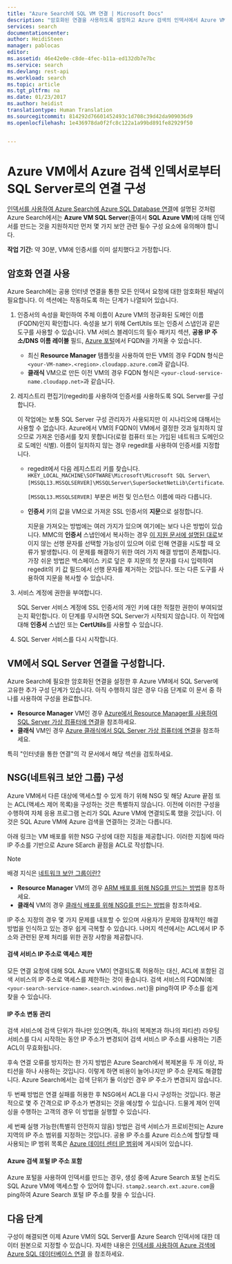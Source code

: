 ```yaml
---
title: "Azure Search에 SQL VM 연결 | Microsoft Docs"
description: "암호화된 연결을 사용하도록 설정하고 Azure 검색의 인덱서에서 Azure VM(가상 컴퓨터)의 SQL Server로의 연결을 허용하도록 방화벽을 구성합니다."
services: search
documentationcenter: 
author: HeidiSteen
manager: pablocas
editor: 
ms.assetid: 46e42e0e-c8de-4fec-b11a-ed132db7e7bc
ms.service: search
ms.devlang: rest-api
ms.workload: search
ms.topic: article
ms.tgt_pltfrm: na
ms.date: 01/23/2017
ms.author: heidist
translationtype: Human Translation
ms.sourcegitcommit: 814292d76601452493c1d708c39d42da909036d9
ms.openlocfilehash: 1e436978da0f2fc8c122a1a99bd891fe82929f50


---
```

# <a name="configure-a-connection-from-an-azure-search-indexer-to-sql-server-on-an-azure-vm"></a>Azure VM에서 Azure 검색 인덱서로부터 SQL Server로의 연결 구성
[인덱서를 사용하여 Azure Search에 Azure SQL Database 연결](search-howto-connecting-azure-sql-database-to-azure-search-using-indexers.md#frequently-asked-questions)에 설명된 것처럼 Azure Search에서는 **Azure VM SQL Server**(줄여서 **SQL Azure VM**)에 대해 인덱서를 만드는 것을 지원하지만 먼저 몇 가지 보안 관련 필수 구성 요소에 유의해야 합니다. 

**작업 기간:** 약 30분, VM에 인증서를 이미 설치했다고 가정합니다.

## <a name="enable-encrypted-connections"></a>암호화 연결 사용
Azure Search에는 공용 인터넷 연결을 통한 모든 인덱서 요청에 대한 암호화된 채널이 필요합니다. 이 섹션에는 작동하도록 하는 단계가 나열되어 있습니다.

1. 인증서의 속성을 확인하여 주체 이름이 Azure VM의 정규화된 도메인 이름(FQDN)인지 확인합니다. 속성을 보기 위해 CertUtils 또는 인증서 스냅인과 같은 도구를 사용할 수 있습니다. VM 서비스 블레이드의 필수 패키지 섹션, **공용 IP 주소/DNS 이름 레이블** 필드, [Azure 포털](https://portal.azure.com/)에서 FQDN을 가져올 수 있습니다.
   
   * 최신 **Resource Manager** 템플릿을 사용하여 만든 VM의 경우 FQDN 형식은 `<your-VM-name>.<region>.cloudapp.azure.com`과 같습니다. 
   * **클래식** VM으로 만든 이전 VM의 경우 FQDN 형식은 `<your-cloud-service-name.cloudapp.net>`과 같습니다. 
2. 레지스트리 편집기(regedit)를 사용하여 인증서를 사용하도록 SQL Server를 구성합니다. 
   
    이 작업에는 보통 SQL Server 구성 관리자가 사용되지만 이 시나리오에 대해서는 사용할 수 없습니다. Azure에서 VM의 FQDN이 VM에서 결정한 것과 일치하지 않으므로 가져온 인증서를 찾지 못합니다(로컬 컴퓨터 또는 가입된 네트워크 도메인으로 도메인 식별). 이름이 일치하지 않는 경우 regedit를 사용하여 인증서를 지정합니다.
   
   * regedit에서 다음 레지스트리 키를 찾습니다. `HKEY_LOCAL_MACHINE\SOFTWARE\Microsoft\Microsoft SQL Server\[MSSQL13.MSSQLSERVER]\MSSQLServer\SuperSocketNetLib\Certificate`.
     
     `[MSSQL13.MSSQLSERVER]` 부분은 버전 및 인스턴스 이름에 따라 다릅니다. 
   * **인증서** 키의 값을 VM으로 가져온 SSL 인증서의 **지문**으로 설정합니다.
     
     지문을 가져오는 방법에는 여러 가지가 있으며 여기에는 보다 나은 방법이 있습니다. MMC의 **인증서** 스냅인에서 복사하는 경우 [이 지원 문서에 설명된 대로](https://support.microsoft.com/kb/2023869/)보이지 않는 선행 문자를 선택할 가능성이 있으며 이로 인해 연결을 시도할 때 오류가 발생합니다. 이 문제를 해결하기 위한 여러 가지 해결 방법이 존재합니다. 가장 쉬운 방법은 백스페이스 키로 덮은 후 지문의 첫 문자를 다시 입력하여 regedit의 키 값 필드에서 선행 문자를 제거하는 것입니다. 또는 다른 도구를 사용하여 지문을 복사할 수 있습니다.
3. 서비스 계정에 권한을 부여합니다. 
   
    SQL Server 서비스 계정에 SSL 인증서의 개인 키에 대한 적절한 권한이 부여되었는지 확인합니다. 이 단계를 무시하면 SQL Server가 시작되지 않습니다. 이 작업에 대해 **인증서** 스냅인 또는 **CertUtils**를 사용할 수 있습니다.
4. SQL Server 서비스를 다시 시작합니다.

## <a name="configure-sql-server-connectivity-in-the-vm"></a>VM에서 SQL Server 연결을 구성합니다.
Azure Search에 필요한 암호화된 연결을 설정한 후 Azure VM에서 SQL Server에 고유한 추가 구성 단계가 있습니다. 아직 수행하지 않은 경우 다음 단계로 이 문서 중 하나를 사용하여 구성을 완료합니다.

* **Resource Manager** VM인 경우 [Azure에서 Resource Manager를 사용하여 SQL Server 가상 컴퓨터에 연결](../virtual-machines/windows/sql/virtual-machines-windows-sql-connect.md)을 참조하세요. 
* **클래식** VM인 경우 [Azure 클래식에서 SQL Server 가상 컴퓨터에 연결](../virtual-machines/windows/sqlclassic/virtual-machines-windows-classic-sql-connect.md)을 참조하세요.

특히 "인터넷을 통한 연결"의 각 문서에서 해당 섹션을 검토하세요.

## <a name="configure-the-network-security-group-nsg"></a>NSG(네트워크 보안 그룹) 구성
Azure VM에서 다른 대상에 액세스할 수 있게 하기 위해 NSG 및 해당 Azure 끝점 또는 ACL(액세스 제어 목록)을 구성하는 것은 특별하지 않습니다. 이전에 이러한 구성을 수행하여 자체 응용 프로그램 논리가 SQL Azure VM에 연결되도록 했을 것입니다. 이것은 SQL Azure VM에 Azure 검색을 연결하는 것과는 다릅니다. 

아래 링크는 VM 배포를 위한 NSG 구성에 대한 지침을 제공합니다. 이러한 지침에 따라 IP 주소를 기반으로 Azure SEarch 끝점을 ACL로 작성합니다.

> [!NOTE]
> 배경 지식은 [네트워크 보안 그룹이란?](../virtual-network/virtual-networks-nsg.md)
> 
> 

* **Resource Manager** VM의 경우 [ARM 배포를 위해 NSG를 만드는 방법](../virtual-network/virtual-networks-create-nsg-arm-pportal.md)을 참조하세요. 
* **클래식** VM의 경우 [클래식 배포를 위해 NSG를 만드는 방법](../virtual-network/virtual-networks-create-nsg-classic-ps.md)을 참조하세요.

IP 주소 지정의 경우 몇 가지 문제를 내포할 수 있으며 사용자가 문제와 잠재적인 해결 방법을 인식하고 있는 경우 쉽게 극복할 수 있습니다. 나머지 섹션에서는 ACL에서 IP 주소와 관련된 문제 처리를 위한 권장 사항을 제공합니다.

#### <a name="restrict-access-to-the-search-service-ip-address"></a>검색 서비스 IP 주소로 액세스 제한
모든 연결 요청에 대해 SQL Azure VM이 연결되도록 허용하는 대신, ACL에 포함된 검색 서비스의 IP 주소로 액세스를 제한하는 것이 좋습니다. 검색 서비스의 FQDN(예: `<your-search-service-name>.search.windows.net`)을 ping하여 IP 주소를 쉽게 찾을 수 있습니다.

#### <a name="managing-ip-address-fluctuations"></a>IP 주소 변동 관리
검색 서비스에 검색 단위가 하나만 있으면(즉, 하나의 복제본과 하나의 파티션) 라우팅 서비스를 다시 시작하는 동안 IP 주소가 변경되어 검색 서비스 IP 주소를 사용하는 기존 ACL이 무효화됩니다.

후속 연결 오류를 방지하는 한 가지 방법은 Azure Search에서 복제본을 두 개 이상, 파티션을 하나 사용하는 것입니다. 이렇게 하면 비용이 늘어나지만 IP 주소 문제도 해결합니다. Azure Search에서는 검색 단위가 둘 이상인 경우 IP 주소가 변경되지 않습니다.

두 번째 방법은 연결 실패를 허용한 후 NSG에서 ACL을 다시 구성하는 것입니다. 평균적으로 몇 주 간격으로 IP 주소가 변경되는 것을 예상할 수 있습니다. 드물게 제어 인덱싱을 수행하는 고객의 경우 이 방법을 실행할 수 있습니다.

세 번째 실행 가능한(특별히 안전하지 않음) 방법은 검색 서비스가 프로비전되는 Azure 지역의 IP 주소 범위를 지정하는 것입니다. 공용 IP 주소를 Azure 리소스에 할당할 때 사용되는 IP 범위 목록은 [Azure 데이터 센터 IP 범위](https://www.microsoft.com/download/details.aspx?id=41653)에 게시되어 있습니다. 

#### <a name="include-the-azure-search-portal-ip-addresses"></a>Azure 검색 포털 IP 주소 포함
Azure 포털을 사용하여 인덱서를 만드는 경우, 생성 중에 Azure Search 포털 논리도 SQL Azure VM에 액세스할 수 있어야 합니다. `stamp2.search.ext.azure.com`을 ping하여 Azure Search 포털 IP 주소를 찾을 수 있습니다.

## <a name="next-steps"></a>다음 단계
구성이 해결되면 이제 Azure VM의 SQL Server를 Azure Search 인덱서에 대한 데이터 원본으로 지정할 수 있습니다. 자세한 내용은 [인덱서를 사용하여 Azure 검색에 Azure SQL 데이터베이스 연결](search-howto-connecting-azure-sql-database-to-azure-search-using-indexers.md) 을 참조하세요.




<!--HONumber=Jan17_HO4-->


